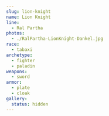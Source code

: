 ```yaml
---
slug: lion-knight
name: Lion Knight
line:
  - Ral Partha
photos:
  - ./RalPartha-LionKnight-Dankel.jpg
race:
  - tabaxi
archetype:
  - fighter
  - paladin
weapons:
  - sword
armor:
  - plate
  - cloak
gallery:
  status: hidden
---
```


